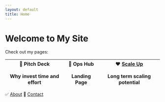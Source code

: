 ```yaml
---
layout: default
title: Home
---
```


# Welcome to My Site

Check out my pages:

| 💚 Pitch Deck<br><br>Why invest time and effort | 💙 Ops Hub<br><br>Landing Page | ❤ [Scale Up](https://innov8tor3.github.io/project-engine/scale-up/scale-up.html)<br><br>Long term scaling potential |
|---------------------------------------------|---------------------------|-----------------------------------------------------------------------------------------------------------|

✅ [About](about.md) 🤳 [Contact](contact.md)
